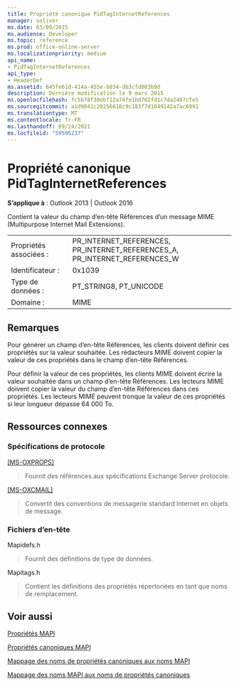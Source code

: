 ```yaml
---
title: Propriété canonique PidTagInternetReferences
manager: soliver
ms.date: 03/09/2015
ms.audience: Developer
ms.topic: reference
ms.prod: office-online-server
ms.localizationpriority: medium
api_name:
- PidTagInternetReferences
api_type:
- HeaderDef
ms.assetid: 645fe61d-414a-455e-b034-db3cfd003b9d
description: Dernière modification le 9 mars 2015
ms.openlocfilehash: fc5b78f30ebf12a74fe1bd702fd1c7da2487cfe5
ms.sourcegitcommit: a1d9041c20256616c9c183f7d1049142a7ac6991
ms.translationtype: MT
ms.contentlocale: fr-FR
ms.lasthandoff: 09/24/2021
ms.locfileid: "59595237"
---
```

# <a name="pidtaginternetreferences-canonical-property"></a>Propriété canonique PidTagInternetReferences

  
  
**S’applique à** : Outlook 2013 | Outlook 2016 
  
Contient la valeur du champ d’en-tête Références d’un message MIME (Multipurpose Internet Mail Extensions).
  
|||
|:-----|:-----|
|Propriétés associées :  <br/> |PR_INTERNET_REFERENCES, PR_INTERNET_REFERENCES_A, PR_INTERNET_REFERENCES_W  <br/> |
|Identificateur :  <br/> |0x1039  <br/> |
|Type de données :  <br/> |PT_STRING8, PT_UNICODE  <br/> |
|Domaine :  <br/> |MIME  <br/> |
   
## <a name="remarks"></a>Remarques

Pour générer un champ d’en-tête Références, les clients doivent définir ces propriétés sur la valeur souhaitée. Les rédacteurs MIME doivent copier la valeur de ces propriétés dans le champ d’en-tête Références.
  
Pour définir la valeur de ces propriétés, les clients MIME doivent écrire la valeur souhaitée dans un champ d’en-tête Références. Les lecteurs MIME doivent copier la valeur du champ d’en-tête Références dans ces propriétés. Les lecteurs MIME peuvent tronque la valeur de ces propriétés si leur longueur dépasse 64 000 To.
  
## <a name="related-resources"></a>Ressources connexes

### <a name="protocol-specifications"></a>Spécifications de protocole

[[MS-OXPROPS]](https://msdn.microsoft.com/library/f6ab1613-aefe-447d-a49c-18217230b148%28Office.15%29.aspx)
  
> Fournit des références aux spécifications Exchange Server protocole.
    
[[MS-OXCMAIL]](https://msdn.microsoft.com/library/b60d48db-183f-4bf5-a908-f584e62cb2d4%28Office.15%29.aspx)
  
> Convertit des conventions de messagerie standard Internet en objets de message.
    
### <a name="header-files"></a>Fichiers d’en-tête

Mapidefs.h
  
> Fournit des définitions de type de données.
    
Mapitags.h
  
> Contient les définitions des propriétés répertoriées en tant que noms de remplacement.
    
## <a name="see-also"></a>Voir aussi



[Propriétés MAPI](mapi-properties.md)
  
[Propriétés canoniques MAPI](mapi-canonical-properties.md)
  
[Mappage des noms de propriétés canoniques aux noms MAPI](mapping-canonical-property-names-to-mapi-names.md)
  
[Mappage des noms MAPI aux noms de propriétés canoniques](mapping-mapi-names-to-canonical-property-names.md)

